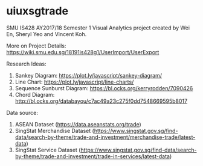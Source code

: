 # uiuxsgtrade

SMU IS428 AY2017/18 Semester 1 Visual Analytics project created by Wei En, Sheryl Yeo and Vincent Koh.

More on Project Details:
https://wiki.smu.edu.sg/18191is428g1/UserImport/UserExport

Research Ideas:
1. Sankey Diagram: https://plot.ly/javascript/sankey-diagram/
2. Line Chart: https://plot.ly/javascript/line-charts/
3. Sequence Sunburst Diagram: https://bl.ocks.org/kerryrodden/7090426
4. Chord Diagram: http://bl.ocks.org/databayou/c7ac49a23c275f0dd7548669595b8017

Data source:
1. ASEAN Dataset (https://data.aseanstats.org/trade)
2. SingStat Merchandise Dataset (https://www.singstat.gov.sg/find-data/search-by-theme/trade-and-investment/merchandise-trade/latest-data)
3. SingStat Service Dataset (https://www.singstat.gov.sg/find-data/search-by-theme/trade-and-investment/trade-in-services/latest-data)
